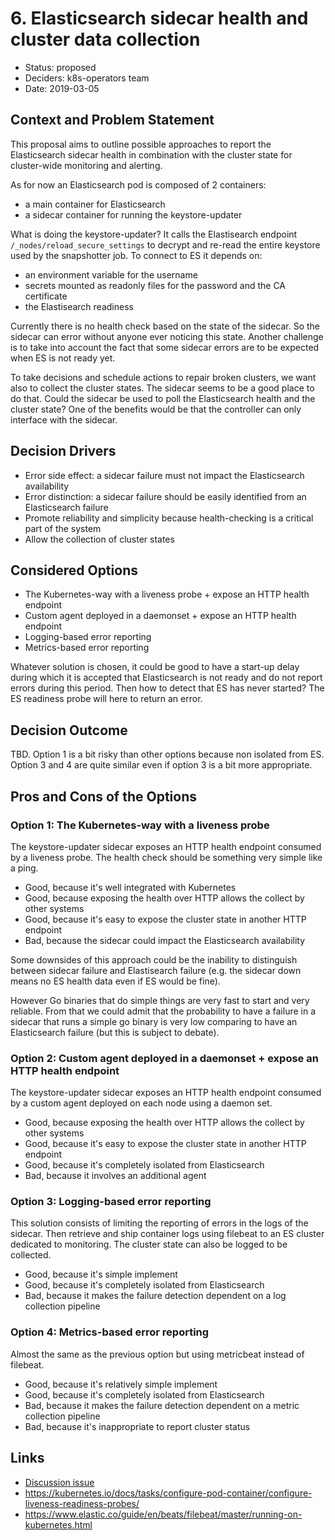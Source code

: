 # 6. Elasticsearch sidecar health and cluster data collection

* Status: proposed
* Deciders: k8s-operators team
* Date: 2019-03-05

## Context and Problem Statement

This proposal aims to outline possible approaches to report the Elasticsearch sidecar health in combination with the cluster state for cluster-wide monitoring and alerting.

As for now an Elasticsearch pod is composed of 2 containers: 
- a main container for Elasticsearch
- a sidecar container for running the keystore-updater

What is doing the keystore-updater? 
It calls the Elastisearch endpoint `/_nodes/reload_secure_settings` to decrypt and re-read the entire keystore used by the snapshotter job. 
To connect to ES it depends on:
- an environment variable for the username
- secrets mounted as readonly files for the password and the CA certificate
- the Elastisearch readiness

Currently there is no health check based on the state of the sidecar. So the sidecar can error without anyone ever noticing this state.
Another challenge is to take into account the fact that some sidecar errors are to be expected when ES is not ready yet.

To take decisions and schedule actions to repair broken clusters, we want also to collect the cluster states. 
The sidecar seems to be a good place to do that.
Could the sidecar be used to poll the Elasticsearch health and the cluster state?
One of the benefits would be that the controller can only interface with the sidecar.

## Decision Drivers

* Error side effect: a sidecar failure must not impact the Elasticsearch availability
* Error distinction: a sidecar failure should be easily identified from an Elasticsearch failure
* Promote reliability and simplicity because health-checking is a critical part of the system
* Allow the collection of cluster states

## Considered Options

* The Kubernetes-way with a liveness probe + expose an HTTP health endpoint
* Custom agent deployed in a daemonset + expose an HTTP health endpoint
* Logging-based error reporting
* Metrics-based error reporting

Whatever solution is chosen, it could be good to have a start-up delay during which it is accepted that Elasticsearch is not ready and do not report errors during this period. Then how to detect that ES has never started? The ES readiness probe will here to return an error.

## Decision Outcome

TBD.
Option 1 is a bit risky than other options because non isolated from ES.
Option 3 and 4 are quite similar even if option 3 is a bit more appropriate.

## Pros and Cons of the Options

### Option 1: The Kubernetes-way with a liveness probe

The keystore-updater sidecar exposes an HTTP health endpoint consumed by a liveness probe.
The health check should be something very simple like a ping.

* Good, because it's well integrated with Kubernetes
* Good, because exposing the health over HTTP allows the collect by other systems
* Good, because it's easy to expose the cluster state in another HTTP endpoint 
* Bad, because the sidecar could impact the Elasticsearch availability

Some downsides of this approach could be the inability to distinguish between sidecar failure and Elastisearch failure (e.g. the sidecar down means no ES health data even if ES would be fine). 

However Go binaries that do simple things are very fast to start and very reliable. 
From that we could admit that the probability to have a failure in a sidecar that runs a simple go binary is very low comparing to have an Elasticsearch failure (but this is subject to debate).

### Option 2: Custom agent deployed in a daemonset + expose an HTTP health endpoint

The keystore-updater sidecar exposes an HTTP health endpoint consumed by a custom agent deployed on each node using a daemon set.

* Good, because exposing the health over HTTP allows the collect by other systems
* Good, because it's easy to expose the cluster state in another HTTP endpoint
* Good, because it's completely isolated from Elasticsearch
* Bad, because it involves an additional agent

### Option 3: Logging-based error reporting

This solution consists of limiting the reporting of errors in the logs of the sidecar.
Then retrieve and ship container logs using filebeat to an ES cluster dedicated to monitoring.
The cluster state can also be logged to be collected.

* Good, because it's simple implement
* Good, because it's completely isolated from Elasticsearch
* Bad, because it makes the failure detection dependent on a log collection pipeline

### Option 4: Metrics-based error reporting

Almost the same as the previous option but using metricbeat instead of filebeat.

* Good, because it's relatively simple implement
* Good, because it's completely isolated from Elasticsearch
* Bad, because it makes the failure detection dependent on a metric collection pipeline
* Bad, because it's inappropriate to report cluster status

## Links

* [Discussion issue](https://github.com/elastic/k8s-operators/issues/432)
* https://kubernetes.io/docs/tasks/configure-pod-container/configure-liveness-readiness-probes/
* https://www.elastic.co/guide/en/beats/filebeat/master/running-on-kubernetes.html
